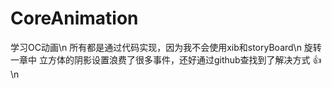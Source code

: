 # CoreAnimation
学习OC动画\n
所有都是通过代码实现，因为我不会使用xib和storyBoard\n
旋转一章中 立方体的阴影设置浪费了很多事件，还好通过github查找到了解决方式 👍\n
